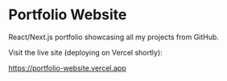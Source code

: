 # Portfolio Website

React/Next.js portfolio showcasing all my projects from GitHub.

Visit the live site (deploying on Vercel shortly):

https://portfolio-website.vercel.app
